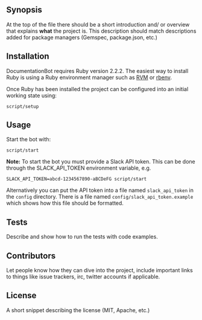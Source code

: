 ## Synopsis

At the top of the file there should be a short introduction and/ or overview that explains **what** the project is. This description should match descriptions added for package managers (Gemspec, package.json, etc.)

## Installation

DocumentationBot requires Ruby version 2.2.2. The easiest way to install Ruby is using a Ruby environment manager such as [RVM](http://rvm.io) or [rbenv](https://github.com/rbenv/rbenv).

Once Ruby has been installed the project can be configured into an initial working state using:

`script/setup`

## Usage
Start the bot with:

`script/start`

**Note:** To start the bot you must provide a Slack API token. This can be done through the SLACK_API_TOKEN environment variable, e.g.

`SLACK_API_TOKEN=abcd-1234567890-aBCDeFG script/start`

Alternatively you can put the API token into a file named `slack_api_token` in the `config` directory. There is a file named `config/slack_api_token.example` which shows how this file should be formatted.

## Tests

Describe and show how to run the tests with code examples.

## Contributors

Let people know how they can dive into the project, include important links to things like issue trackers, irc, twitter accounts if applicable.

## License

A short snippet describing the license (MIT, Apache, etc.)
